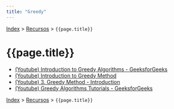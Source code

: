 ```yaml
---
title: "Greedy"
---
```

[Index](../index) > [Recursos](resources) > ```{{page.title}}```

# {{page.title}}

- [(Youtube) Introduction to Greedy Algorithms - GeeksforGeeks](https://youtu.be/HzeK7g8cD0Y)
- [(Youtube) Introduction to Greedy Method](https://youtu.be/xpNWJD24fPA)
- [(Youtube) 3. Greedy Method - Introduction](https://youtu.be/ARvQcqJ_-NY)
- [(Youtube) Greedy Algorithms Tutorials - GeeksforGeeks](https://www.youtube.com/playlist?list=PLqM7alHXFySESatj68JKWHRVhoJ1BxtLW)

[Index](../index) > [Recursos](resources) > ```{{page.title}}```
